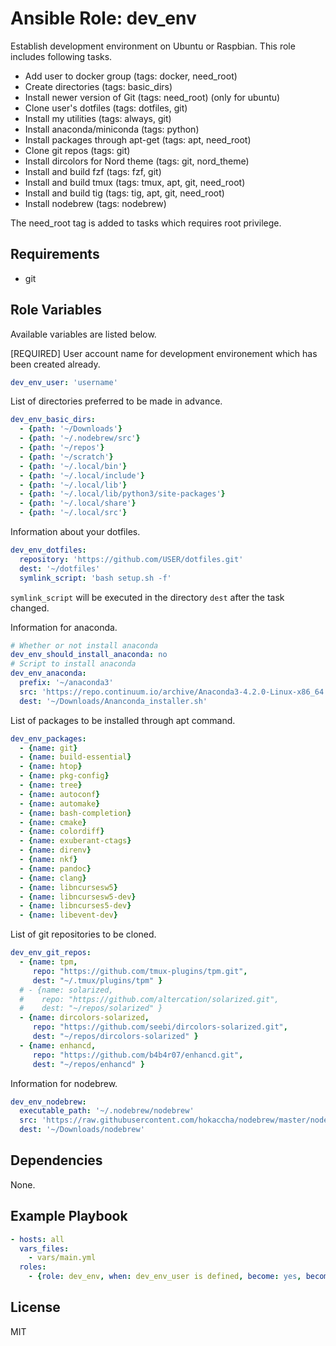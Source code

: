 Ansible Role: dev_env
=========

Establish development environment on Ubuntu or Raspbian.
This role includes following tasks.

- Add user to docker group (tags: docker, need_root)
- Create directories (tags: basic_dirs)
- Install newer version of Git (tags: need_root) (only for ubuntu)
- Clone user's dotfiles (tags: dotfiles, git)
- Install my utilities (tags: always, git)
- Install anaconda/miniconda (tags: python)
- Install packages through apt-get (tags: apt, need_root)
- Clone git repos (tags: git)
- Install dircolors for Nord theme (tags: git, nord_theme)
- Install and build fzf (tags: fzf, git)
- Install and build tmux (tags: tmux, apt, git, need_root)
- Install and build tig (tags: tig, apt, git, need_root)
- Install nodebrew (tags: nodebrew)

The need_root tag is added to tasks which requires root privilege.

Requirements
------------

- git

Role Variables
--------------

Available variables are listed below.

[REQUIRED] User account name for development environement which has been created already.

``` yaml
dev_env_user: 'username'
```

List of directories preferred to be made in advance.

``` yaml
dev_env_basic_dirs:
  - {path: '~/Downloads'}
  - {path: '~/.nodebrew/src'}
  - {path: '~/repos'}
  - {path: '~/scratch'}
  - {path: '~/.local/bin'}
  - {path: '~/.local/include'}
  - {path: '~/.local/lib'}
  - {path: '~/.local/lib/python3/site-packages'}
  - {path: '~/.local/share'}
  - {path: '~/.local/src'}
```

Information about your dotfiles.

``` yaml
dev_env_dotfiles:
  repository: 'https://github.com/USER/dotfiles.git'
  dest: '~/dotfiles'
  symlink_script: 'bash setup.sh -f'
```

`symlink_script` will be executed in the directory `dest` after the task changed.

Information for anaconda.

``` yaml
# Whether or not install anaconda
dev_env_should_install_anaconda: no
# Script to install anaconda
dev_env_anaconda:
  prefix: '~/anaconda3'
  src: 'https://repo.continuum.io/archive/Anaconda3-4.2.0-Linux-x86_64.sh'
  dest: '~/Downloads/Ananconda_installer.sh'
```

List of packages to be installed through apt command.

``` yaml
dev_env_packages:
  - {name: git}
  - {name: build-essential}
  - {name: htop}
  - {name: pkg-config}
  - {name: tree}
  - {name: autoconf}
  - {name: automake}
  - {name: bash-completion}
  - {name: cmake}
  - {name: colordiff}
  - {name: exuberant-ctags}
  - {name: direnv}
  - {name: nkf}
  - {name: pandoc}
  - {name: clang}
  - {name: libncursesw5}
  - {name: libncursesw5-dev}
  - {name: libncurses5-dev}
  - {name: libevent-dev}
```

List of git repositories to be cloned.

``` yaml
dev_env_git_repos:
  - {name: tpm,
     repo: "https://github.com/tmux-plugins/tpm.git",
     dest: "~/.tmux/plugins/tpm" }
  # - {name: solarized,
  #    repo: "https://github.com/altercation/solarized.git",
  #    dest: "~/repos/solarized" }
  - {name: dircolors-solarized,
     repo: "https://github.com/seebi/dircolors-solarized.git",
     dest: "~/repos/dircolors-solarized" }
  - {name: enhancd,
     repo: "https://github.com/b4b4r07/enhancd.git",
     dest: "~/repos/enhancd" }
```

Information for nodebrew.

``` yaml
dev_env_nodebrew:
  executable_path: '~/.nodebrew/nodebrew'
  src: 'https://raw.githubusercontent.com/hokaccha/nodebrew/master/nodebrew'
  dest: '~/Downloads/nodebrew'
```


Dependencies
------------

None.

Example Playbook
----------------

``` yaml
- hosts: all
  vars_files:
    - vars/main.yml
  roles:
    - {role: dev_env, when: dev_env_user is defined, become: yes, become_user: '{{dev_env_user}}'}
```


License
-------

MIT

